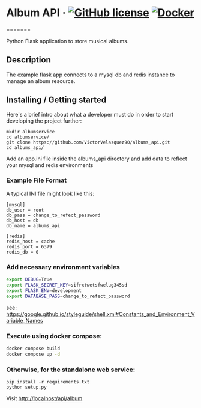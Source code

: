 # Album API &middot; [![GitHub license](https://img.shields.io/badge/license-MIT-blue.svg?style=flat-square)](https://github.com/your/your-project/blob/master/LICENSE) [![Docker](https://img.shields.io/docker/automated/jrottenberg/ffmpeg.svg?maxAge=2592000)]()
=======

Python Flask application to store musical albums.

Description
-----------
The example flask app connects to a mysql db and redis instance to manage an album resource.

## Installing / Getting started

Here's a brief intro about what a developer must do in order to start developing
the project further:

```shell
mkdir albumservice
cd albumservice/
git clone https://github.com/VictorVelasquez90/albums_api.git
cd albums_api/
```

Add an app.ini file inside the albums_api directory and add data to reflect your mysql and redis environments

### Example File Format

A typical INI file might look like this:

    [mysql]
    db_user = root
    db_pass = change_to_refect_password
    db_host = db
    db_name = albums_api

    [redis]
    redis_host = cache
    redis_port = 6379
    redis_db = 0

### Add necessary environment variables

```sh
export DEBUG=True
export FLASK_SECRET_KEY=sifrxtwetsfwelug345sd
export FLASK_ENV=development
export DATABASE_PASS=change_to_refect_password
```
see: https://google.github.io/styleguide/shell.xml#Constants_and_Environment_Variable_Names

### Execute using docker compose:

```sh
docker compose build
docker compose up -d
```

### Otherwise, for the standalone web service:

```shell
pip install -r requirements.txt
python setup.py
```

Visit [http://localhost/api/album](http://localhost/api/album)
